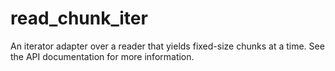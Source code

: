 # read_chunk_iter

An iterator adapter over a reader that yields fixed-size chunks at a time. See the API documentation for more information.
